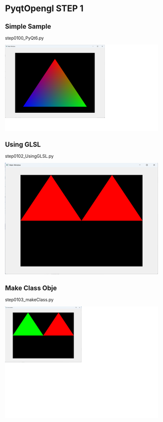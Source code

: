 # PyqtOpengl STEP 1
## Simple Sample
step0100_PyQt6.py

![step0100](https://github.com/IseShouzou/PyqtOpenGL/blob/main/step0100_PyQt6.png)

## Using GLSL
step0102_UsingGLSL.py

![step0100](https://github.com/IseShouzou/PyqtOpenGL/blob/main/step0102_UsingGLSL.png)

## Make Class Obje
step0103_makeClass.py

![step0100](https://github.com/IseShouzou/PyqtOpenGL/blob/main/step0103_makeClass.png)
